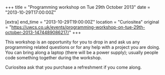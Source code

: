 +++
title = "Programming workshop on Tue 29th October 2013"
date = "2013-10-29T17:00:00Z"

[extra]
end_time = "2013-10-29T19:00:00Z"
location = "Curiositea"
original = "https://uwcs.co.uk/events/programming-workshop-on-tue-29th-october-2013-1474489086217/"
+++

This workshop is an opportunity for you to drop in and ask us any programming related questions or for any help with a project you are doing. You can bring along a laptop (there will be a power supply); usually people code something together during the workshop.

Curiositea ask that you purchase a refreshment if you come along.

